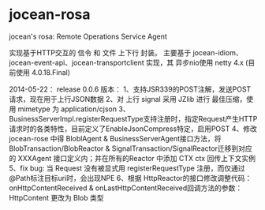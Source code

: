 jocean-rosa
===========

jocean's rosa: Remote Operations Service Agent

实现基于HTTP交互的 信令 和 文件 上下行 封装。
主要基于 jocean-idiom、jocean-event-api、jocean-transportclient 实现，其 异步nio使用 netty 4.x (目前使用 4.0.18.Final)

2014-05-22： release 0.0.6 版本：
  1、支持JSR339的POST注解，发送POST请求，现在用于上行JSON数据
  2、对 上行 signal 采用 JZlib 进行 最佳压缩，使用 mimetype 为 application/cjson
  3、BusinessServerImpl.registerRequestType支持注册时，指定Request产生HTTP请求时的各类特性，目前定义了EnableJsonCompress特定，启用POST
  4、修改 jocean-rose 中得 BloblAgent & BusinessServerAgent接口方法，将BlobTransaction/BlobReactor & SignalTransaction/SignalReactor迁移到对应的 XXXAgent 接口定义内；并在所有的Reactor 中添加 CTX ctx 回传上下文实例
  5、fix bug: 当 Request 没有被显式用 registerRequestType 注册，而仅通过 @Path标注目标uri时，会出现NPE
  6、根据 HttpReactor的接口修改调整代码：onHttpContentReceived & onLastHttpContentReceived回调方法的参数：HttpContent 更改为 Blob 类型
  
